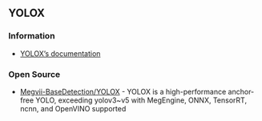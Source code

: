 ## YOLOX


### Information
- [YOLOX’s documentation](https://yolox.readthedocs.io/en/latest/)


### Open Source
- [Megvii-BaseDetection/YOLOX](https://github.com/Megvii-BaseDetection/YOLOX) - YOLOX is a high-performance anchor-free YOLO, exceeding yolov3~v5 with MegEngine, ONNX, TensorRT, ncnn, and OpenVINO supported



